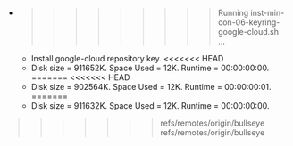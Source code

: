 * >>>>>>>>> Running inst-min-con-06-keyring-google-cloud.sh ...
  * Install google-cloud repository key.
<<<<<<< HEAD
  * Disk size = 911652K. Space Used = 12K. Runtime = 00:00:00:00.
=======
<<<<<<< HEAD
  * Disk size = 902564K. Space Used = 12K. Runtime = 00:00:00:01.
=======
  * Disk size = 911632K. Space Used = 12K. Runtime = 00:00:00:00.
>>>>>>> refs/remotes/origin/bullseye
>>>>>>> refs/remotes/origin/bullseye
